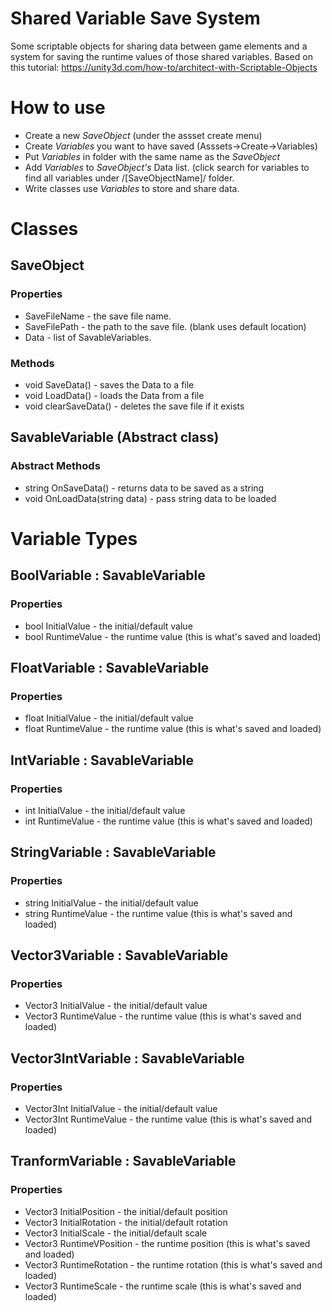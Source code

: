 # Shared Variable Save System
Some scriptable objects for sharing data between game elements and a system for saving the runtime values of those shared variables.
Based on this tutorial: https://unity3d.com/how-to/architect-with-Scriptable-Objects


# How to use
* Create a new *SaveObject* (under the assset create menu)
* Create *Variables* you want to have saved (Asssets->Create->Variables)
* Put *Variables* in folder with the same name as the *SaveObject*
* Add *Variables* to *SaveObject's* Data list. (click search for variables to find all variables under /[SaveObjectName]/ folder.
* Write classes use *Variables* to store and share data. 

# Classes

## SaveObject
### Properties
* SaveFileName - the save file name.
* SaveFilePath - the path to the save file. (blank uses default location)
* Data - list of SavableVariables.
### Methods
* void SaveData() - saves the Data to a file
* void LoadData() - loads the Data from a file
* void clearSaveData() - deletes the save file if it exists

## SavableVariable (Abstract class)
### Abstract Methods
* string OnSaveData() - returns data to be saved as a string
* void OnLoadData(string data) - pass string data to be loaded

# Variable Types

## BoolVariable : SavableVariable
### Properties
* bool InitialValue - the initial/default value
* bool RuntimeValue - the runtime value (this is what's saved and loaded)

## FloatVariable : SavableVariable
### Properties
* float InitialValue - the initial/default value
* float RuntimeValue - the runtime value (this is what's saved and loaded)

## IntVariable : SavableVariable
### Properties
* int InitialValue - the initial/default value
* int RuntimeValue - the runtime value (this is what's saved and loaded)

## StringVariable : SavableVariable
### Properties
* string InitialValue - the initial/default value
* string RuntimeValue - the runtime value (this is what's saved and loaded)

## Vector3Variable : SavableVariable
### Properties
* Vector3 InitialValue - the initial/default value
* Vector3 RuntimeValue - the runtime value (this is what's saved and loaded)

## Vector3IntVariable : SavableVariable
### Properties
* Vector3Int InitialValue - the initial/default value
* Vector3Int RuntimeValue - the runtime value (this is what's saved and loaded)

## TranformVariable : SavableVariable
### Properties
* Vector3 InitialPosition - the initial/default position
* Vector3 InitialRotation - the initial/default rotation
* Vector3 InitialScale - the initial/default scale
* Vector3 RuntimeVPosition - the runtime position (this is what's saved and loaded)
* Vector3 RuntimeRotation - the runtime rotation (this is what's saved and loaded)
* Vector3 RuntimeScale - the runtime scale (this is what's saved and loaded)
